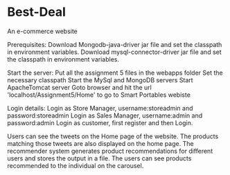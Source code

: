 # Best-Deal
An e-commerce website

Prerequisites:
	Download Mongodb-java-driver jar file and set the classpath in environment variables.
	Download mysql-connector-driver jar file and set the classpath in environment variables.

Start the server:
	Put all the assignment 5 files in the webapps folder
	Set the necessary classpath
	Start the MySql and MongoDB servers
	Start ApacheTomcat server
	Goto browser and hit the url 'localhost/Assignment5/Home' to go to Smart Portables webiste

Login details:
	Login as Store Manager, username:storeadmin and password:storeadmin
	Login as Sales Manager, username:admin and password:admin
	Login as customer, first register and then Login.

Users can see the tweets on the Home page of the website.
The products matching those tweets are also displayed on the home page.
The recommender system generates product recommendations for different users and stores the output in a file.
The users can see products recommended to the individual on the carousel.
